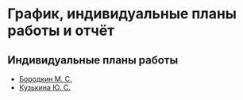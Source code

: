 # График, индивидуальные планы работы и отчёт

## Индивидуальные планы работы

+ [Бородкин М. С.](https://www.notion.so/0e7379a5300e45b29e21cd91f8860736?v=e86118fd79f24eb2b8a91b7b1e95ab11)
+ [Кузькина Ю. С.](https://www.notion.so/7170a72f933a4527a4524454f7e187d4?v=7f2328be6b7d427ea5e68fb50be88d67)
